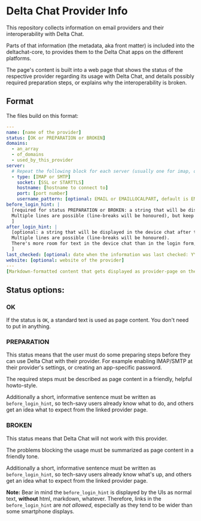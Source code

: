 # Delta Chat Provider Info

This repository collects information on email providers and their interoperability with Delta Chat.

Parts of that information (the metadata, aka front matter) is included into the deltachat-core, to provides them to the Delta Chat apps on the different platforms.

The page's content is built into a web page that shows the status of the respective provider regarding its usage with Delta Chat, and details possibly required preparation steps, or explains why the interoperability is broken.


## Format

The files build on this format:

```yaml
---
name: [name of the provider]
status: [OK or PREPARATION or BROKEN]
domains: 
  - an_array
  - of_domains
  - used_by_this_provider
server:
  # Repeat the following block for each server (usually one for imap, one for smtp).
  - type: [IMAP or SMTP]
    socket: [SSL or STARTTLS]
    hostname: [hostname to connect to]
    port: [port number]
    username_pattern: [optional: EMAIL or EMAILLOCALPART, default is EMAIL]
before_login_hint: |
  [required for status PREPARATION or BROKEN: a string that will be displayed before the user logs in.
  Multiple lines are possible (line-breaks will be honoured), but keep in mind this text appears within the login form on possibly small displays.
  ]
after_login_hint: |
  [optional: a string that will be displayed in the device chat after the user logged in.
  Multiple lines are possible (line-breaks will be honoured).
  There's more room for text in the device chat than in the login form, but please keep the text concise nonetheless.
  ]
last_checked: [optional: date when the information was last checked: YYYY-MM]
website: [optional: website of the provider]
---
[Markdown-formatted content that gets displayed as provider-page on the web, linked from the apps (if status is not OK)]
```

## Status options:

### OK

If the status is `OK`, a standard text is used as page content. You don't need to put in anything.

### PREPARATION

This status means that the user must do some preparing steps before they can use Delta Chat with their provider. For example enabling IMAP/SMTP at their provider's settings, or creating an app-specific password.

The required steps must be described as page content in a friendly, helpful howto-style.

Additionally a short, informative sentence must be written as `before_login_hint`, so tech-savy users already know what to do, and others get an idea what to expect from the linked provider page.

### BROKEN

This status means that Delta Chat will not work with this provider.

The problems blocking the usage must be summarized as page content in a friendly tone.

Additionally a short, informative sentence must be written as `before_login_hint`, so tech-savy users already know what's up, and others get an idea what to expect from the linked provider page.

**Note:** Bear in mind the `before_login_hint` is displayed by the UIs as normal text, **without** html, markdown, whatever. Therefore, links in the `before_login_hint` are *not allowed*, especially as they tend to be wider than some smartphone displays.
